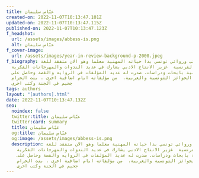 ```yaml
---
title: عبّاس سليمان
created-on: 2022-11-07T10:13:47.101Z
updated-on: 2022-11-07T10:13:47.115Z
published-on: 2022-11-07T10:13:47.123Z
f_headshot:
  url: /assets/images/abbess-is.png
  alt: عبّاس سليمان
f_cover-image:
  url: /assets/images/year-in-review-background-p-2000.jpeg
f_biography: كاتب وروائي تونسي بدا حياته المهنية معلما وهو الان متفقد للغة
  الفرنسية  غزير الانتاج الادبي يشارك في عديد الندوات والمهرجانات الفكرية
  والادبية بابحاث ودراسات. صدرت له عديد المؤلفات في الروايه والقصة وحاصل على
  عديد الجوائز التونسية والعربية.  من مؤلفاته ايام اضافية اخرى . بنت الحرام.
  جحيم في الجنة وكتب اخرى
tags: authors
layout: "[authors].html"
date: 2022-11-07T10:13:47.132Z
seo:
  noindex: false
  twitter:title: عبّاس سليمان
  twitter:card: summary
  title: عبّاس سليمان
  og:title: عبّاس سليمان
  og:image: /assets/images/abbess-is.png
  description: كاتب وروائي تونسي بدا حياته المهنية معلما وهو الان متفقد للغة
    الفرنسية  غزير الانتاج الادبي يشارك في عديد الندوات والمهرجانات الفكرية
    والادبية بابحاث ودراسات. صدرت له عديد المؤلفات في الروايه والقصة وحاصل على
    عديد الجوائز التونسية والعربية.  من مؤلفاته ايام اضافية اخرى . بنت الحرام.
    جحيم في الجنة وكتب اخرى
---
```

